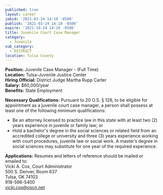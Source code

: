 ```yaml
---
published: true
layout: career
jobid: '2021-03-24 14:10 -0500'
publish: '2021-03-24 14:10 -0500'
expire: '2021-10-24 14:10 -0500'
title: Juvenile Court Case Manager
category:
  - Juvenile
sub_category:
  - DISTRICT
location: Tulsa County
---
```

**Position:** Juvenile Case Manager - (Full Time)  
**Location:** Tulsa-Juvenile Justice Center  
**Hiring Official:** District Judge Martha Rupp Carter  
**Salary:** $60,000/year  
**Benefits:** State Employment  

**Necessary Qualifications:** Pursuant to 20 O.S. § 128, to be eligible for appointment as a juvenile court case manager, a person shall possess at least one of the following minimum qualifications:

- Be an attorney licensed to practice law in this state with at least two (2) years experience in juvenile or family law; or  
- Hold a bachelor's degree in the social sciences or related field from an accredited college or university and three (3) years experience working with court procedures, juvenile law or social work. A master’s degree in social sciences may substitute for one year of the required experience.

**Applications:**
Resumes and letters of reference should be mailed or emailed to:  
Vicki A. Cox, Court Administrator  
500 S. Denver, Room 637  
Tulsa, OK 74103  
918-596-5400  
[vicki.cox@oscn.net](mailto:vicki.cox@oscn.net)
